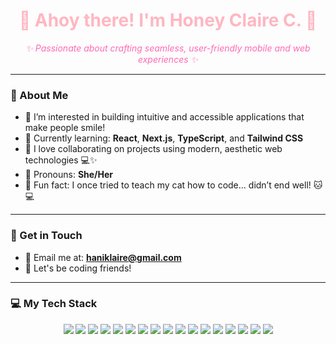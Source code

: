 <h1 align="center" style="color:#ffb6c1;">🌸 Ahoy there! I'm Honey Claire C. 🌸</h1>

<p align="center" style="color:#ff69b4;">
  <i>✨ Passionate about crafting seamless, user-friendly mobile and web experiences ✨</i>
</p>

---

### 💖 About Me
- 🐣 I’m interested in building intuitive and accessible applications that make people smile!
- 🌸 Currently learning: <strong>React</strong>, <strong>Next.js</strong>, <strong>TypeScript</strong>, and <strong>Tailwind CSS</strong>
- 💌 I love collaborating on projects using modern, aesthetic web technologies 💻✨
- 🎀 Pronouns: <strong>She/Her</strong>
- 🐾 Fun fact: I once tried to teach my cat how to code... didn’t end well! 🐱💻

---

### 🌷 Get in Touch
- 💌 Email me at: **haniklaire@gmail.com**
- 🧁 Let's be coding friends!

---

### 💻 My Tech Stack
<p align="center">
  <img src="https://img.shields.io/badge/-React-ffb6c1?style=for-the-badge&logo=react&logoColor=white" />
  <img src="https://img.shields.io/badge/-Next.js-ff69b4?style=for-the-badge&logo=nextdotjs&logoColor=white" />
  <img src="https://img.shields.io/badge/-JavaScript-ffb6c1?style=for-the-badge&logo=javascript&logoColor=white" />
  <img src="https://img.shields.io/badge/-TypeScript-ff69b4?style=for-the-badge&logo=typescript&logoColor=white" />
  <img src="https://img.shields.io/badge/-HTML-ffb6c1?style=for-the-badge&logo=html5&logoColor=white" />
  <img src="https://img.shields.io/badge/-CSS-ff69b4?style=for-the-badge&logo=css3&logoColor=white" />
  <img src="https://img.shields.io/badge/-Tailwind_CSS-ffb6c1?style=for-the-badge&logo=tailwind-css&logoColor=white" />
  <img src="https://img.shields.io/badge/-PHP-ff69b4?style=for-the-badge&logo=php&logoColor=white" />
  <img src="https://img.shields.io/badge/-Python-ffb6c1?style=for-the-badge&logo=python&logoColor=white" />
  <img src="https://img.shields.io/badge/-Kotlin-ff69b4?style=for-the-badge&logo=kotlin&logoColor=white" />
  <img src="https://img.shields.io/badge/-MySQL-ffb6c1?style=for-the-badge&logo=mysql&logoColor=white" />
  <img src="https://img.shields.io/badge/-Firebase-ff69b4?style=for-the-badge&logo=firebase&logoColor=white" />
  <img src="https://img.shields.io/badge/-Android_Studio-ffb6c1?style=for-the-badge&logo=android-studio&logoColor=white" />
  <img src="https://img.shields.io/badge/-VS_Code-ff69b4?style=for-the-badge&logo=visualstudiocode&logoColor=white" />
  <img src="https://img.shields.io/badge/-Figma-ffb6c1?style=for-the-badge&logo=figma&logoColor=white" />
  <img src="https://img.shields.io/badge/-GitHub-ff69b4?style=for-the-badge&logo=github&logoColor=white" />
  <img src="https://img.shields.io/badge/-Git-ffb6c1?style=for-the-badge&logo=git&logoColor=white" />
</p>
<!---
yaniclars/yaniclars is a ✨ special ✨ repository because its `README.md` (this file) appears on your GitHub profile.
You can click the Preview link to take a look at your changes.
--->
